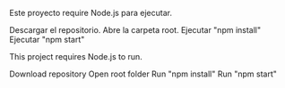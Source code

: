 Este proyecto require Node.js para ejecutar.

Descargar el repositorio.
Abre la carpeta root.
Ejecutar "npm install"
Ejecutar "npm start"



This project requires Node.js to run.

Download repository
Open root folder
Run "npm install"
Run "npm start"